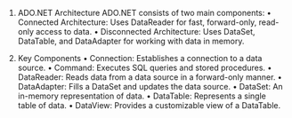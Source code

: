 1. ADO.NET Architecture
ADO.NET consists of two main components:
•	Connected Architecture: Uses DataReader for fast, forward-only, read-only access to data.
•	Disconnected Architecture: Uses DataSet, DataTable, and DataAdapter for working with data in memory.

2. Key Components
•	Connection: Establishes a connection to a data source.
•	Command: Executes SQL queries and stored procedures.
•	DataReader: Reads data from a data source in a forward-only manner.
•	DataAdapter: Fills a DataSet and updates the data source.
•	DataSet: An in-memory representation of data.
•	DataTable: Represents a single table of data.
•	DataView: Provides a customizable view of a DataTable.
